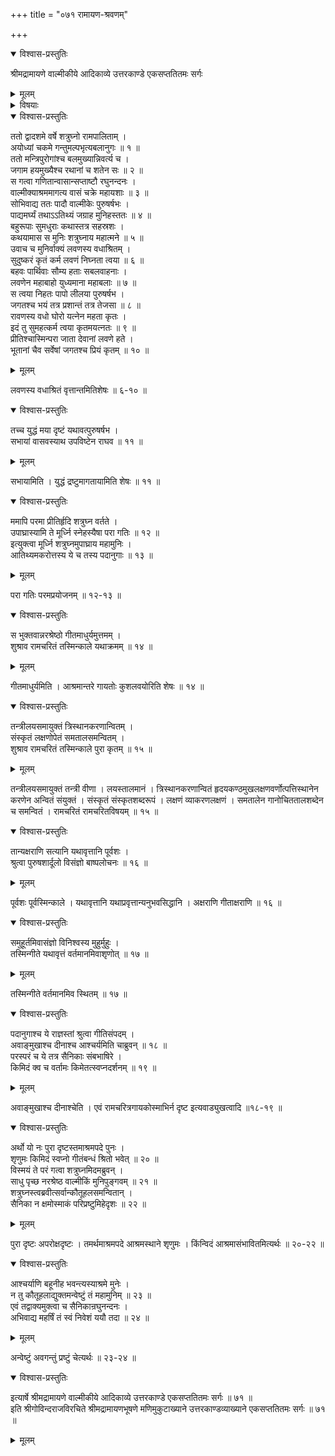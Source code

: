 +++
title = "०७१ रामायण-श्रवणम्"

+++

<details open><summary>विश्वास-प्रस्तुतिः</summary>

श्रीमद्रामायणे वाल्मीकीये आदिकाव्ये उत्तरकाण्डे एकसप्ततितमः सर्गः
</details>

<details><summary>मूलम्</summary>

श्रीमद्रामायणे वाल्मीकीये आदिकाव्ये उत्तरकाण्डे एकसप्ततितमः सर्गः
</details>

<details><summary>विषयाः</summary>

श्री-राम-दिदृक्षया ऽयोध्यां प्रति प्रस्थितवता शत्रुघ्नेन  
मार्गवशाद् वाल्मीक्य्-आश्रमम् एत्य  
तद्-अभिवादनम् ॥ १ ॥  
वाल्मीकिना तं प्रति लवण-मारण-प्रशंसन-पूर्वकं  
तम् मूर्धाघ्राणनेन सपरिवारस्य तस्यातिथ्य-करणम् ॥ २ ॥  
भुक्त्वा सुखोपविष्टेन स-परिवारेण शत्रुघ्नेन  
+आश्रमान्तरे कुश-लव-कृताद्भुततर--श्री-रामायण-गान-श्रवणम् ॥ ३ ॥  
तच्-छ्रवण-विस्मित-परिजनैस्  
तत्-तत्त्व-जिज्ञासया वाल्मीकिं प्रति तत्-प्रश्नं प्रार्थितेन शत्रुघ्नेन  
तान् प्रति तस्यानौचित्य-कथनेन वाल्मीक्य्-अनुज्ञया स्वावास-गमनम् ॥ ४ ॥
</details>

<details open><summary>विश्वास-प्रस्तुतिः</summary>

ततो द्वादशमे वर्षे शत्रुघ्नो रामपालिताम् ।  
अयोध्यां चकमे गन्तुमल्पभृत्यबलानुगः ॥ १ ॥  
ततो मन्त्रिपुरोगांश्च बलमुख्यान्निवर्त्य च ।  
जगाम हयमुख्यैश्च रथानां च शतेन सः ॥ २ ॥  
स गत्वा गणितान्वासान्सप्ताष्टौ रघुनन्दनः ।  
वाल्मीक्याश्रममागत्य वासं चक्रे महायशाः ॥ ३ ॥  
सोभिवाद्य ततः पादौ वाल्मीकेः पुरुषर्षभः ।  
पाद्यमर्घ्यं तथाऽऽतिथ्यं जग्राह मुनिहस्ततः ॥ ४ ॥  
बहुरूपाः सुमधुराः कथास्तत्र सहस्रशः ।  
कथयामास स मुनिः शत्रुघ्नाय महात्मने ॥ ५ ॥  
उवाच च मुनिर्वाक्यं लवणस्य वधाश्रितम् ।  
सुदुष्करं कृतं कर्म लवणं निघ्नता त्वया ॥ ६ ॥  
बहवः पार्थिवाः सौम्य हताः सबलवाहनाः ।  
लवणेन महाबाहो युध्यमाना महाबलाः ॥ ७ ॥  
स त्वया निहतः पापो लीलया पुरुषर्षभ ।  
जगतश्च भयं तत्र प्रशान्तं तत्र तेजसा ॥ ८ ॥  
रावणस्य वधो घोरो यत्नेन महता कृतः ।  
इदं तु सुमहत्कर्म त्वया कृतमयत्नतः ॥ ९ ॥  
प्रीतिश्चास्मिन्परा जाता देवानां लवणे हते ।  
भूतानां चैव सर्वेषां जगतश्च प्रियं कृतम् ॥ १० ॥
</details>

<details><summary>मूलम्</summary>

ततो द्वादशमे वर्षे शत्रुघ्नो रामपालिताम् ।  
अयोध्यां चकमे गन्तुमल्पभृत्यबलानुगः ॥ १ ॥  
ततो मन्त्रिपुरोगांश्च बलमुख्यान्निवर्त्य च ।  
जगाम हयमुख्यैश्च रथानां च शतेन सः ॥ २ ॥  
स गत्वा गणितान्वासान्सप्ताष्टौ रघुनन्दनः ।  
वाल्मीक्याश्रममागत्य वासं चक्रे महायशाः ॥ ३ ॥  
सोभिवाद्य ततः पादौ वाल्मीकेः पुरुषर्षभः ।  
पाद्यमर्घ्यं तथाऽऽतिथ्यं जग्राह मुनिहस्ततः ॥ ४ ॥  
बहुरूपाः सुमधुराः कथास्तत्र सहस्रशः ।  
कथयामास स मुनिः शत्रुघ्नाय महात्मने ॥ ५ ॥  
उवाच च मुनिर्वाक्यं लवणस्य वधाश्रितम् ।  
सुदुष्करं कृतं कर्म लवणं निघ्नता त्वया ॥ ६ ॥  
बहवः पार्थिवाः सौम्य हताः सबलवाहनाः ।  
लवणेन महाबाहो युध्यमाना महाबलाः ॥ ७ ॥  
स त्वया निहतः पापो लीलया पुरुषर्षभ ।  
जगतश्च भयं तत्र प्रशान्तं तत्र तेजसा ॥ ८ ॥  
रावणस्य वधो घोरो यत्नेन महता कृतः ।  
इदं तु सुमहत्कर्म त्वया कृतमयत्नतः ॥ ९ ॥  
प्रीतिश्चास्मिन्परा जाता देवानां लवणे हते ।  
भूतानां चैव सर्वेषां जगतश्च प्रियं कृतम् ॥ १० ॥
</details>

लवणस्य वधाश्रितं वृत्तान्तमितिशेषः ॥ ६-१० ॥

<details open><summary>विश्वास-प्रस्तुतिः</summary>

तच्च युद्धं मया दृष्टं यथावत्पुरुषर्षभ ।  
सभायां वासवस्याथ उपविष्टेन राघव ॥ ११ ॥
</details>

<details><summary>मूलम्</summary>

तच्च युद्धं मया दृष्टं यथावत्पुरुषर्षभ ।  
सभायां वासवस्याथ उपविष्टेन राघव ॥ ११ ॥
</details>

सभायामिति । युद्धं द्रष्टुमागतायामिति शेषः ॥ ११ ॥

<details open><summary>विश्वास-प्रस्तुतिः</summary>

ममापि परमा प्रीतिर्हृदि शत्रुघ्न वर्तते ।  
उपाघ्रास्यामि ते मूर्ध्नि स्नेहस्यैषा परा गतिः ॥ १२ ॥  
इत्युक्त्वा मूर्ध्नि शत्रुघ्नमुपाघ्राय महामुनिः ।  
आतिथ्यमकरोत्तस्य ये च तस्य पदानुगाः ॥ १३ ॥
</details>

<details><summary>मूलम्</summary>

ममापि परमा प्रीतिर्हृदि शत्रुघ्न वर्तते ।  
उपाघ्रास्यामि ते मूर्ध्नि स्नेहस्यैषा परा गतिः ॥ १२ ॥  
इत्युक्त्वा मूर्ध्नि शत्रुघ्नमुपाघ्राय महामुनिः ।  
आतिथ्यमकरोत्तस्य ये च तस्य पदानुगाः ॥ १३ ॥
</details>

परा गतिः परमप्रयोजनम् ॥ १२-१३ ॥

<details open><summary>विश्वास-प्रस्तुतिः</summary>

स भुक्तवान्नरश्रेष्ठो गीतमाधुर्यमुत्तमम् ।  
शुश्राव रामचरितं तस्मिन्काले यथाक्रमम् ॥ १४ ॥
</details>

<details><summary>मूलम्</summary>

स भुक्तवान्नरश्रेष्ठो गीतमाधुर्यमुत्तमम् ।  
शुश्राव रामचरितं तस्मिन्काले यथाक्रमम् ॥ १४ ॥
</details>

गीतमाधुर्यमिति । आश्रमान्तरे गायतोः कुशलवयोरिति शेषः ॥ १४ ॥

<details open><summary>विश्वास-प्रस्तुतिः</summary>

तन्त्रीलयसमायुक्तं त्रिस्थानकरणान्वितम् ।  
संस्कृतं लक्षणोपेतं समतालसमन्वितम् ।  
शुश्राव रामचरितं तस्मिन्काले पुरा कृतम् ॥ १५ ॥
</details>

<details><summary>मूलम्</summary>

तन्त्रीलयसमायुक्तं त्रिस्थानकरणान्वितम् ।  
संस्कृतं लक्षणोपेतं समतालसमन्वितम् ।  
शुश्राव रामचरितं तस्मिन्काले पुरा कृतम् ॥ १५ ॥
</details>

तन्त्रीलयसमायुक्तं तन्त्री वीणा । लयस्तालमानं । त्रिस्थानकरणान्वितं हृदयकण्ठमुखलक्षणवर्णोत्पत्तिस्थानेन करणेन अन्वितं संयुक्तं । संस्कृतं संस्कृतशब्दरूपं । लक्षणं व्याकरणलक्षणं । समतालेन गानोचिततालशब्देन च समन्वितं । रामचरितं रामचरितविषयम् ॥ १५ ॥

<details open><summary>विश्वास-प्रस्तुतिः</summary>

तान्यक्षराणि सत्यानि यथावृत्तानि पूर्वशः ।  
श्रुत्वा पुरुषशार्दूलो विसंज्ञो बाष्पलोचनः ॥ १६ ॥
</details>

<details><summary>मूलम्</summary>

तान्यक्षराणि सत्यानि यथावृत्तानि पूर्वशः ।  
श्रुत्वा पुरुषशार्दूलो विसंज्ञो बाष्पलोचनः ॥ १६ ॥
</details>

पूर्वशः पूर्वस्मिन्काले । यथावृत्तानि यथाप्रवृत्तान्यनुभवसिद्धानि । अक्षराणि गीताक्षराणि ॥ १६ ॥

<details open><summary>विश्वास-प्रस्तुतिः</summary>

समुहूर्तमिवासंज्ञो विनिश्वस्य मुहुर्मुहुः ।  
तस्मिन्गीते यथावृत्तं वर्तमानमिवाशृणोत् ॥ १७ ॥
</details>

<details><summary>मूलम्</summary>

समुहूर्तमिवासंज्ञो विनिश्वस्य मुहुर्मुहुः ।  
तस्मिन्गीते यथावृत्तं वर्तमानमिवाशृणोत् ॥ १७ ॥
</details>

तस्मिन्गीते वर्तमानमिव स्थितम् ॥ १७ ॥

<details open><summary>विश्वास-प्रस्तुतिः</summary>

पदानुगाश्च ये राज्ञस्तां श्रुत्वा गीतिसंपदम् ।  
अवाङ्मुखाश्च दीनाश्च आश्चर्यमिति चाब्रुवन् ॥ १८ ॥  
परस्परं च ये तत्र सैनिकाः संबभाषिरे ।  
किमिदं क्व च वर्तामः किमेतत्स्वप्नदर्शनम् ॥ १९ ॥
</details>

<details><summary>मूलम्</summary>

पदानुगाश्च ये राज्ञस्तां श्रुत्वा गीतिसंपदम् ।  
अवाङ्मुखाश्च दीनाश्च आश्चर्यमिति चाब्रुवन् ॥ १८ ॥  
परस्परं च ये तत्र सैनिकाः संबभाषिरे ।  
किमिदं क्व च वर्तामः किमेतत्स्वप्नदर्शनम् ॥ १९ ॥
</details>

अवाङ्मुखाश्च दीनाश्चेति । एवं रामचरित्रगायकोस्माभिर्न दृष्ट इत्यवाड्युखत्वादि ॥१८-१९ ॥

<details open><summary>विश्वास-प्रस्तुतिः</summary>

अर्थो यो नः पुरा दृष्टस्तमाश्रमपदे पुनः ।  
शृणुमः किमिदं स्वप्नो गीतंबन्धं श्रितो भवेत् ॥ २० ॥  
विस्मयं ते परं गत्वा शत्रुघ्नमिदमब्रुवन् ।  
साधु पृच्छ नरश्रेष्ठ वाल्मीकिं मुनिपुङ्गवम् ॥ २१ ॥  
शत्रुघ्नस्त्वब्रवीत्सर्वान्कौतूहलसमन्वितान् ।  
सैनिका न क्षमोस्माकं परिप्रष्टुमिहेदृशः ॥ २२ ॥
</details>

<details><summary>मूलम्</summary>

अर्थो यो नः पुरा दृष्टस्तमाश्रमपदे पुनः ।  
शृणुमः किमिदं स्वप्नो गीतंबन्धं श्रितो भवेत् ॥ २० ॥  
विस्मयं ते परं गत्वा शत्रुघ्नमिदमब्रुवन् ।  
साधु पृच्छ नरश्रेष्ठ वाल्मीकिं मुनिपुङ्गवम् ॥ २१ ॥  
शत्रुघ्नस्त्वब्रवीत्सर्वान्कौतूहलसमन्वितान् ।  
सैनिका न क्षमोस्माकं परिप्रष्टुमिहेदृशः ॥ २२ ॥
</details>

पुरा दृष्टः अपरोक्षदृष्टः । तमर्थमाश्रमपदे आश्रमस्थाने शृणुमः । किंन्विदं आश्रमासंभावितमित्यर्थः ॥ २०-२२ ॥

<details open><summary>विश्वास-प्रस्तुतिः</summary>

आश्चर्याणि बहूनीह भवन्त्यस्याश्रमे मुनेः ।  
न तु कौतूहलाद्युक्तमन्वेष्टुं तं महामुनिम् ॥ २३ ॥  
एवं तद्वाक्यमुक्त्वा च सैनिकान्रघुनन्दनः ।  
अभिवाद्य महर्षिं तं स्वं निवेशं ययौ तदा ॥ २४ ॥
</details>

<details><summary>मूलम्</summary>

आश्चर्याणि बहूनीह भवन्त्यस्याश्रमे मुनेः ।  
न तु कौतूहलाद्युक्तमन्वेष्टुं तं महामुनिम् ॥ २३ ॥  
एवं तद्वाक्यमुक्त्वा च सैनिकान्रघुनन्दनः ।  
अभिवाद्य महर्षिं तं स्वं निवेशं ययौ तदा ॥ २४ ॥
</details>

अन्वेष्टुं अवगन्तुं प्रष्टुं चेत्यर्थः ॥ २३-२४ ॥

<details open><summary>विश्वास-प्रस्तुतिः</summary>

इत्यार्षे श्रीमद्रामायणे वाल्मीकीये आदिकाव्ये उत्तरकाण्डे एकसप्ततितमः सर्गः ॥ ७१ ॥  
इति श्रीगोविन्दराजविरचिते श्रीमद्रामायणभूषणे मणिमुकुटाख्याने उत्तरकाण्डव्याख्याने एकसप्ततितमः सर्गः ॥ ७१ ॥
</details>

<details><summary>मूलम्</summary>

इत्यार्षे श्रीमद्रामायणे वाल्मीकीये आदिकाव्ये उत्तरकाण्डे एकसप्ततितमः सर्गः ॥ ७१ ॥  
इति श्रीगोविन्दराजविरचिते श्रीमद्रामायणभूषणे मणिमुकुटाख्याने उत्तरकाण्डव्याख्याने एकसप्ततितमः सर्गः ॥ ७१ ॥
</details>


